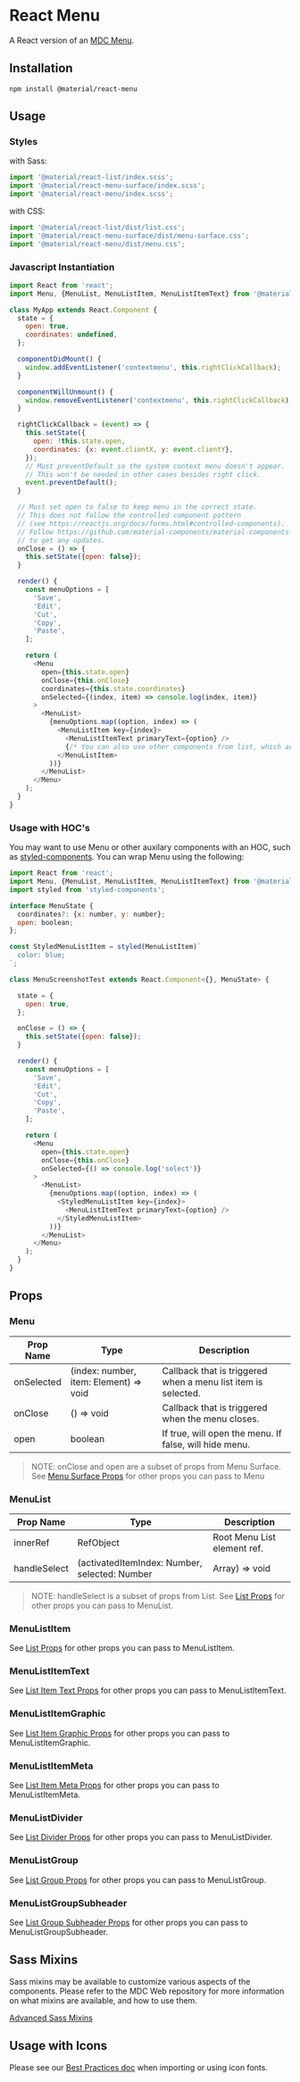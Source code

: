 # React Menu

A React version of an [MDC Menu](https://github.com/material-components/material-components-web/tree/master/packages/mdc-menu).

## Installation

```
npm install @material/react-menu
```

## Usage

### Styles

with Sass:
```js
import '@material/react-list/index.scss';
import '@material/react-menu-surface/index.scss';
import '@material/react-menu/index.scss';
```

with CSS:
```js
import '@material/react-list/dist/list.css';
import '@material/react-menu-surface/dist/menu-surface.css';
import '@material/react-menu/dist/menu.css';
```

### Javascript Instantiation

```js
import React from 'react';
import Menu, {MenuList, MenuListItem, MenuListItemText} from '@material/react-menu';

class MyApp extends React.Component {
  state = {
    open: true,
    coordinates: undefined,
  };

  componentDidMount() {
    window.addEventListener('contextmenu', this.rightClickCallback);
  }

  componentWillUnmount() {
    window.removeEventListener('contextmenu', this.rightClickCallback);
  }

  rightClickCallback = (event) => {
    this.setState({
      open: !this.state.open,
      coordinates: {x: event.clientX, y: event.clientY},
    });
    // Must preventDefault so the system context menu doesn't appear.
    // This won't be needed in other cases besides right click.
    event.preventDefault();
  }

  // Must set open to false to keep menu in the correct state.
  // This does not follow the controlled component pattern
  // (see https://reactjs.org/docs/forms.html#controlled-components).
  // Follow https://github.com/material-components/material-components-web-react/issues/785
  // to get any updates.
  onClose = () => {
    this.setState({open: false});
  }

  render() {
    const menuOptions = [
      'Save',
      'Edit',
      'Cut',
      'Copy',
      'Paste',
    ];

    return (
      <Menu
        open={this.state.open}
        onClose={this.onClose}
        coordinates={this.state.coordinates}
        onSelected={(index, item) => console.log(index, item)}
      >
        <MenuList>
          {menuOptions.map((option, index) => (
            <MenuListItem key={index}>
              <MenuListItemText primaryText={option} />
              {/* You can also use other components from list, which are documented below */}
            </MenuListItem>
          ))}
        </MenuList>
      </Menu>
    );
  }
}
```

### Usage with HOC's

You may want to use Menu or other auxilary components with an HOC, such as [styled-components](https://www.styled-components.com). You can wrap Menu using the following:


```js
import React from 'react';
import Menu, {MenuList, MenuListItem, MenuListItemText} from '@material/react-menu';
import styled from 'styled-components';

interface MenuState {
  coordinates?: {x: number, y: number};
  open: boolean;
};

const StyledMenuListItem = styled(MenuListItem)`
  color: blue;
`;

class MenuScreenshotTest extends React.Component<{}, MenuState> {

  state = {
    open: true,
  };

  onClose = () => {
    this.setState({open: false});
  }

  render() {
    const menuOptions = [
      'Save',
      'Edit',
      'Cut',
      'Copy',
      'Paste',
    ];

    return (
      <Menu
        open={this.state.open}
        onClose={this.onClose}
        onSelected={() => console.log('select')}
      >
        <MenuList>
          {menuOptions.map((option, index) => (
            <StyledMenuListItem key={index}>
              <MenuListItemText primaryText={option} />
            </StyledMenuListItem>
          ))}
        </MenuList>
      </Menu>
    );
  }
}
```



## Props


### Menu

Prop Name | Type | Description
--- | --- | ---
onSelected | (index: number, item: Element) => void | Callback that is triggered when a menu list item is selected.
onClose | () => void | Callback that is triggered when the menu closes.
open | boolean | If true, will open the menu. If false, will hide menu.

> NOTE: onClose and open are a subset of props from Menu Surface. See [Menu Surface Props](../menu-surface/README.md#props) for other props you can pass to Menu

### MenuList

Prop Name | Type | Description
--- | --- | ---
innerRef | RefObject | Root Menu List element ref.
handleSelect | (activatedItemIndex: Number, selected: Number | Array<Number>) => void | Callback for handling a list item selection event. `selected` will be an Array,Number> for checkbox lists.

> NOTE: handleSelect is a subset of props from List. See [List Props](../list/README.md#list) for other props you can pass to MenuList.

### MenuListItem

See [List Props](../list/README.md#listitem) for other props you can pass to MenuListItem.

### MenuListItemText

See [List Item Text Props](../list/README.md#listitemtext) for other props you can pass to MenuListItemText.

### MenuListItemGraphic

See [List Item Graphic Props](../list/README.md#listitemgraphic) for other props you can pass to MenuListItemGraphic.

### MenuListItemMeta

See [List Item Meta Props](../list/README.md#listitemmeta) for other props you can pass to MenuListItemMeta.

### MenuListDivider

See [List Divider Props](../list/README.md#listdivider) for other props you can pass to MenuListDivider.

### MenuListGroup

See [List Group Props](../list/README.md#listgroup) for other props you can pass to MenuListGroup.

### MenuListGroupSubheader

See [List Group Subheader Props](../list/README.md#listgroupsubheader) for other props you can pass to MenuListGroupSubheader.


## Sass Mixins

Sass mixins may be available to customize various aspects of the components. Please refer to the
MDC Web repository for more information on what mixins are available, and how to use them.

[Advanced Sass Mixins](https://github.com/material-components/material-components-web/blob/master/packages/mdc-menu/README.md#advanced-sass-mixins)

## Usage with Icons

Please see our [Best Practices doc](../../docs/best-practices.md#importing-font-icons) when importing or using icon fonts.
